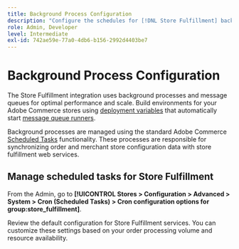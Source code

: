 ```yaml
---
title: Background Process Configuration
description: "Configure the schedules for [!DNL Store Fulfillment] background processes used in synchronizing data with the fulfillment services."
role: Admin, Developer
level: Intermediate
exl-id: 742ae59e-77a0-4db6-b156-2992d4403be7
---
```


# Background Process Configuration

The Store Fulfillment integration uses background processes and message queues for optimal performance and scale. Build environments for your Adobe Commerce stores using [deployment variables](https://devdocs.magento.com/cloud/env/variables-deploy.html#cron_consumers_runner) that automatically start [message queue runners](https://devdocs.magento.com/guides/v2.4/config-guide/mq/rabbitmq-overview.html).

Background processes are managed using the standard Adobe Commerce [Scheduled Tasks](https://docs.magento.com/user-guide/system/cron.html) functionality. These processes are responsible for synchronizing order and merchant store configuration data with store fulfillment web services.

## Manage scheduled tasks for Store Fulfillment

From the Admin, go to **[!UICONTROL Stores > Configuration > Advanced > System > Cron (Scheduled Tasks) > Cron configuration options for group:store_fulfillment]**.

Review the default configuration for Store Fulfillment services. You can customize these settings based on your order processing volume and resource availability.
